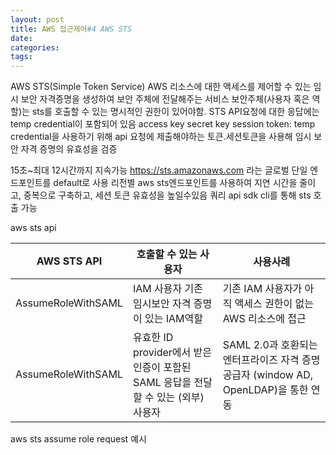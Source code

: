 ```yaml
---
layout: post
title: AWS 접근제어#4 AWS STS
date:
categories:
tags:
---
```


AWS STS(Simple Token Service)
AWS 리소스에 대한 액세스를 제어할 수 있는 임시 보안 자격증명을 생성하여 보안 주체에 전달해주는 서비스
보안주체(사용자 혹은 역할)는 sts를 호출할 수 있는 명시적인 권한이 있어야함.
STS API요청에 대한 응답에는 temp credential이 포함되어 있음
access key
secret key
session token: temp credential을 사용하기 위해 api 요청에 제출해야하는 토큰.세션토큰을 사용해 임시 보안 자격 증명의 유효성을 검증

15초~최대 12시간까지 지속가능
https://sts.amazonaws.com 라는 글로벌 단일 엔드포인트를 default로 사용
리전별 aws sts엔드포인트를 사용하여 지연 시간을 줄이고, 중복으로 구축하고, 세션 토큰 유효성을 높일수있음
쿼리 api sdk cli를 통해 sts 호출 가능

aws sts api

| AWS STS API        | 호출할 수 있는 사용자                                                              | 사용사례                                                                            |
| ------------------ | ---------------------------------------------------------------------------------- | ----------------------------------------------------------------------------------- |
| AssumeRoleWithSAML | IAM 사용자 기존 임시보안 자격 증명이 있는 IAM역할                                  | 기존 IAM 사용자가 아직 액세스 권한이 없는 AWS 리소스에 접근                         |
| AssumeRoleWithSAML | 유효한 ID provider에서 받은 인증이 포함된 SAML 응답을 전달할 수 있는 (외부) 사용자 | SAML 2.0과 호환되는 엔터프라이즈 자격 증명 공급자 (window AD, OpenLDAP)을 통한 연동 |

aws sts assume role request 예시
